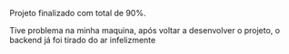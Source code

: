 Projeto finalizado com total de 90%.  

Tive problema na minha maquina, após voltar a desenvolver o projeto, o backend já foi tirado do ar infelizmente
